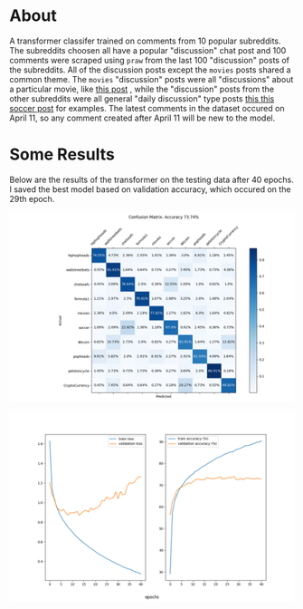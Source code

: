# About

A transformer classifer trained on comments from 10 popular subreddits. The
subreddits choosen all have a popular "discussion" chat post and 100 comments
were scraped using `praw` from the last 100 "discussion" posts of the
subreddits. All of the discussion posts except the `movies` posts shared a
common theme. The `movies` "discussion" posts were all "discussions" about a
particular movie, like [this
post](https://www.reddit.com/r/movies/comments/1b3jo9s/official_discussion_dune_part_two_spoilers/)
, while the "discussion" posts from the other subreddits were all general
"daily discussion" type posts [this this soccer
post](https://www.reddit.com/r/soccer/comments/1cdcxww/daily_discussion/) for
examples. The latest comments in the dataset occured on April 11, so any
comment created after April 11 will be new to the model.

# Some Results

Below are the results of the transformer on the testing data after 40 epochs.
I saved the best model based on validation accuracy, which occured on the 29th
epoch.

![](./run_experiment/all_6layers_bs64_256emb_4hd/metrics/evaluation_ep0.png) 

![](./run_experiment/all_6layers_bs64_256emb_4hd/loss_logs/loss_and_accuracy.png) 
